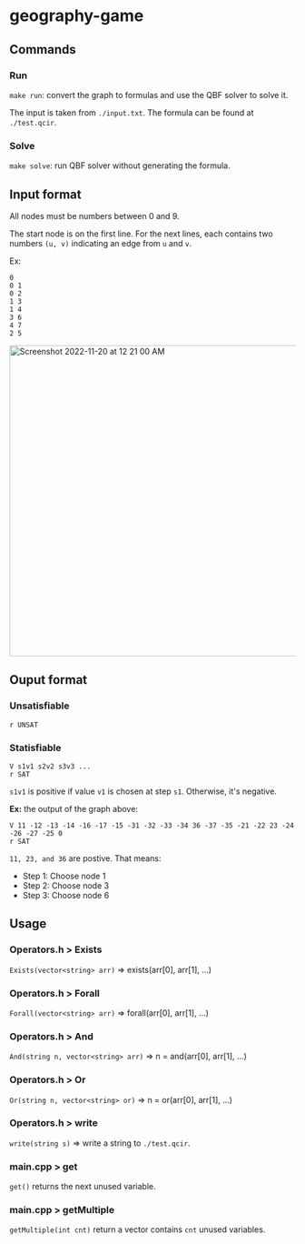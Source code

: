 # geography-game

## Commands

### Run

`make run`: convert the graph to formulas and use the QBF solver to solve it.

The input is taken from `./input.txt`.
The formula can be found at `./test.qcir`.

### Solve
`make solve`: run QBF solver without generating the formula.

## Input format

All nodes must be numbers between 0 and 9.

The start node is on the first line. For the next lines, each contains two numbers `(u, v)` indicating an edge from `u` and `v`.

Ex:

```
0
0 1
0 2
1 3
1 4
3 6
4 7
2 5
```
<img width="547" alt="Screenshot 2022-11-20 at 12 21 00 AM" src="https://user-images.githubusercontent.com/81574365/202886968-a977f8d2-388b-4e7a-ac1f-1c175e10a702.png">

## Ouput format

### Unsatisfiable

`r UNSAT`

### Statisfiable

```
V s1v1 s2v2 s3v3 ...
r SAT
```

`s1v1` is positive if value `v1` is chosen at step `s1`. Otherwise, it's negative.

**Ex:** the output of the graph above:
```
V 11 -12 -13 -14 -16 -17 -15 -31 -32 -33 -34 36 -37 -35 -21 -22 23 -24 -26 -27 -25 0
r SAT
```
`11, 23, and 36` are postive. That means:

- Step 1: Choose node 1
- Step 2: Choose node 3
- Step 3: Choose node 6


## Usage

### Operators.h > Exists
`Exists(vector<string> arr)` => exists(arr[0], arr[1], ...)

### Operators.h > Forall
`Forall(vector<string> arr)` => forall(arr[0], arr[1], ...)

### Operators.h > And

`And(string n, vector<string> arr)` => n = and(arr[0], arr[1], ...)

### Operators.h > Or

`Or(string n, vector<string> or)` => n = or(arr[0], arr[1], ...)

### Operators.h > write

`write(string s)` => write a string to `./test.qcir`.

### main.cpp > get

`get()` returns the next unused variable.

### main.cpp > getMultiple

`getMultiple(int cnt)` return a vector contains `cnt` unused variables.


